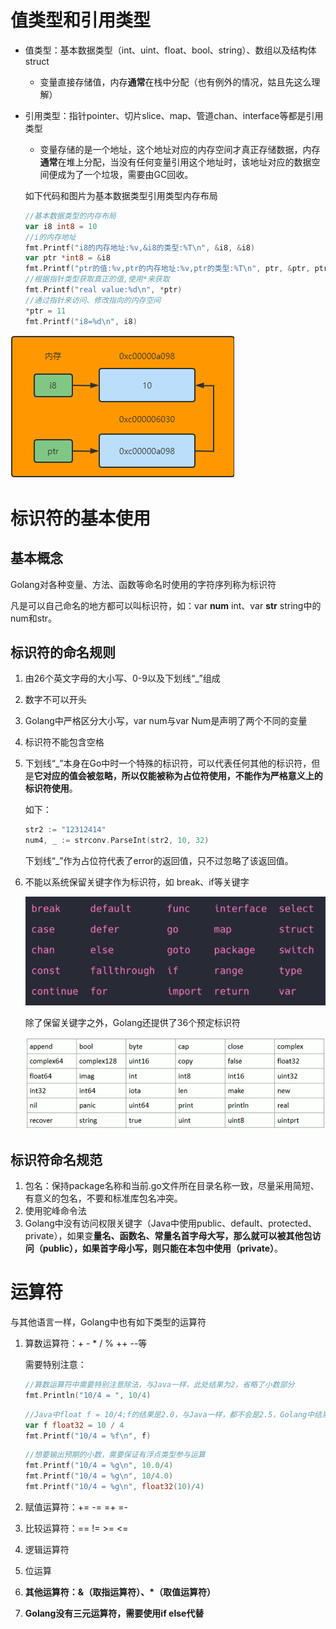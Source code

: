 # 值类型和引用类型

- 值类型：基本数据类型（int、uint、float、bool、string）、数组以及结构体struct

  - 变量直接存储值，内存**通常**在栈中分配（也有例外的情况，姑且先这么理解）

- 引用类型：指针pointer、切片slice、map、管道chan、interface等都是引用类型

  - 变量存储的是一个地址，这个地址对应的内存空间才真正存储数据，内存**通常**在堆上分配，当没有任何变量引用这个地址时，该地址对应的数据空间便成为了一个垃圾，需要由GC回收。

  如下代码和图片为基本数据类型引用类型内存布局

  ```go
  //基本数据类型的内存布局
  var i8 int8 = 10
  //i的内存地址
  fmt.Printf("i8的内存地址:%v,&i8的类型:%T\n", &i8, &i8)
  var ptr *int8 = &i8
  fmt.Printf("ptr的值:%v,ptr的内存地址:%v,ptr的类型:%T\n", ptr, &ptr, ptr)
  //根据指针类型获取真正的值,使用*来获取
  fmt.Printf("real value:%d\n", *ptr)
  //通过指针来访问、修改指向的内存空间
  *ptr = 11
  fmt.Printf("i8=%d\n", i8)
  ```

![image-20210822212446151](..\static\img\image-20210822212446151.png)

# 标识符的基本使用

## 基本概念

Golang对各种变量、方法、函数等命名时使用的字符序列称为标识符

凡是可以自己命名的地方都可以叫标识符，如：var **num** int、var **str** string中的num和str。

## 标识符的命名规则

1. 由26个英文字母的大小写、0-9以及下划线“_”组成

2. 数字不可以开头

3. Golang中严格区分大小写，var num与var Num是声明了两个不同的变量

4. 标识符不能包含空格

5. 下划线“_”本身在Go中时一个特殊的标识符，可以代表任何其他的标识符，但是**它对应的值会被忽略，所以仅能被称为占位符使用，不能作为严格意义上的标识符使用**。

   如下：

   ```go
   str2 := "12312414"
   num4, _ := strconv.ParseInt(str2, 10, 32)
   ```

   下划线“_”作为占位符代表了error的返回值，只不过忽略了该返回值。

6. 不能以系统保留关键字作为标识符，如 break、if等关键字

   ![image-20210822215207613](..\static\img\image-20210822215207613.png)

   除了保留关键字之外，Golang还提供了36个预定标识符

   ![image-20210822220755855](..\static\img\image-20210822220755855.png)

## 标识符命名规范

1. 包名：保持package名称和当前.go文件所在目录名称一致，尽量采用简短、有意义的包名，不要和标准库包名冲突。
2. 使用驼峰命令法
3. Golang中没有访问权限关键字（Java中使用public、default、protected、private），如果变**量名、函数名、常量名首字母大写，那么就可以被其他包访问（public），如果首字母小写，则只能在本包中使用（private）**。

# 运算符

与其他语言一样，Golang中也有如下类型的运算符

1. 算数运算符：+ - * / % ++ --等

   需要特别注意：

   ```go
   //算数运算符中需要特别注意除法，与Java一样，此处结果为2，省略了小数部分
   fmt.Println("10/4 = ", 10/4)
   ```

   ```go
   //Java中float f = 10/4;f的结果是2.0，与Java一样，都不会是2.5，Golang中结果是2.000000
   var f float32 = 10 / 4
   fmt.Printf("10/4 = %f\n", f)
   ```

   ```go
   //想要输出预期的小数，需要保证有浮点类型参与运算
   fmt.Printf("10/4 = %g\n", 10.0/4)
   fmt.Printf("10/4 = %g\n", 10/4.0)
   fmt.Printf("10/4 = %g\n", float32(10)/4)
   ```

2. 赋值运算符：+= -= =+ =-

3. 比较运算符：== != >= <=

4. 逻辑运算符

5. 位运算

6. **其他运算符：&（取指运算符）、*（取值运算符）**

7. **Golang没有三元运算符，需要使用if else代替**

